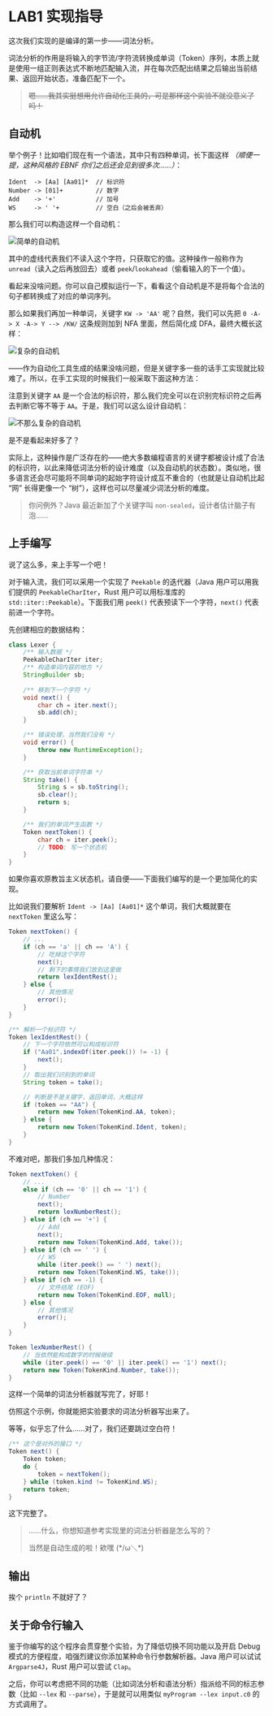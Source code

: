 # LAB1 实现指导

这次我们实现的是编译的第一步——词法分析。

词法分析的作用是将输入的字节流/字符流转换成单词（Token）序列，本质上就是使用一组正则表达式不断地匹配输入流，并在每次匹配出结果之后输出当前结果、返回开始状态，准备匹配下一个。

> ~~嗯……我其实挺想用允许自动化工具的，可是那样这个实验不就没意义了吗！~~

## 自动机

举个例子！比如咱们现在有一个语法，其中只有四种单词，长下面这样 _（顺便一提，这种风格的 EBNF 你们之后还会见到很多次……）_：

```plaintext
Ident  -> [Aa] [Aa01]*  // 标识符
Number -> [01]+         // 数字
Add    -> '+'           // 加号
WS     -> ' '+          // 空白（之后会被丢弃）
```

那么我们可以构造这样一个自动机：

![简单的自动机](../res/azuki-guidebook-lex-basic.png)

其中的虚线代表我们不读入这个字符，只获取它的值。这种操作一般称作为 `unread`（读入之后再放回去）或者 `peek`/`lookahead`（偷看输入的下一个值）。

看起来没啥问题。你可以自己模拟运行一下，看看这个自动机是不是将每个合法的句子都转换成了对应的单词序列。

那么如果我们再加一种单词，关键字 `KW -> 'AA'` 呢？自然，我们可以先把 `0 -A-> X -A-> Y --> /KW/` 这条规则加到 NFA 里面，然后简化成 DFA，最终大概长这样：

![复杂的自动机](../res/azuki-guidebook-lex-extra.png)

——作为自动化工具生成的结果没啥问题，但是关键字多一些的话手工实现就比较难了。所以，在手工实现的时候我们一般采取下面这种方法：

注意到关键字 `AA` 是一个合法的标识符，那么我们完全可以在识别完标识符之后再去判断它等不等于 `AA`。于是，我们可以这么设计自动机：

![不那么复杂的自动机](../res/azuki-guidebook-lex-extra-simp.png)

是不是看起来好多了？

实际上，这种操作是广泛存在的——绝大多数编程语言的关键字都被设计成了合法的标识符，以此来降低词法分析的设计难度（以及自动机的状态数）。类似地，很多语言还会尽可能将不同单词的起始字符设计成互不重合的（也就是让自动机比起 “网” 长得更像一个 “树”），这样也可以尽量减少词法分析的难度。

> 你问例外？Java 最近新加了个关键字叫 `non-sealed`，设计者估计脑子有泡……

## 上手编写

说了这么多，来上手写一个吧！

对于输入流，我们可以采用一个实现了 `Peekable` 的迭代器（Java 用户可以用我们提供的 `PeekableCharIter`，Rust 用户可以用标准库的 `std::iter::Peekable`）。下面我们用 `peek()` 代表预读下一个字符，`next()` 代表前进一个字符。

先创建相应的数据结构：

```java
class Lexer {
    /** 输入数据 */
    PeekableCharIter iter;
    /** 构造单词内容的地方 */
    StringBuilder sb;
    
    /** 移到下一个字符 */
    void next() {
        char ch = iter.next();
        sb.add(ch);
    }

    /** 错误处理，当然我们没有 */
    void error() {
        throw new RuntimeException();
    }

    /** 获取当前单词字符串 */
    String take() {
        String s = sb.toString();
        sb.clear();
        return s;
    }

    /** 我们的单词产生函数 */
    Token nextToken() {
        char ch = iter.peek();
        // TODO: 写一个状态机
    }
}
```

如果你喜欢原教旨主义状态机，请自便——下面我们编写的是一个更加简化的实现。

比如说我们要解析 `Ident -> [Aa] [Aa01]*` 这个单词，我们大概就要在 `nextToken` 里这么写：

```java
Token nextToken() {
    // ...
    if (ch == 'a' || ch == 'A') {
        // 吃掉这个字符
        next();
        // 剩下的事情我们放到这里做
        return lexIdentRest();
    } else {
        // 其他情况
        error();
    }
}

/** 解析一个标识符 */
Token lexIdentRest() {
    // 下一个字符依然可以构成标识符
    if ("Aa01".indexOf(iter.peek()) != -1) {
        next();
    }
    // 取出我们识别到的单词
    String token = take();

    // 判断是不是关键字，返回单词，大概这样
    if (token == "AA") {
        return new Token(TokenKind.AA, token);
    } else {
        return new Token(TokenKind.Ident, token);
    }
}
```

不难对吧，那我们多加几种情况：

```java
Token nextToken() {
    // ...
    else if (ch == '0' || ch == '1') {
        // Number
        next();
        return lexNumberRest();
    } else if (ch == '+') {
        // Add
        next();
        return new Token(TokenKind.Add, take());
    } else if (ch == ' ') {
        // WS
        while (iter.peek() == ' ') next();
        return new Token(TokenKind.WS, take());
    } else if (ch == -1) {
        // 文件结尾 (EOF)
        return new Token(TokenKind.EOF, null);
    } else {
        // 其他情况
        error();
    }
}

Token lexNumberRest() {
    // 当依然能构成数字的时候继续
    while (iter.peek() == '0' || iter.peek() == '1') next();
    return new Token(TokenKind.Number, take());
}
```

这样一个简单的词法分析器就写完了，好耶！

仿照这个示例，你就能把实验要求的词法分析器写出来了。

等等，似乎忘了什么……对了，我们还要跳过空白符！

```java
/** 这个是对外的接口 */
Token next() {
    Token token;
    do {
        token = nextToken();
    } while (token.kind != TokenKind.WS);
    return token;
}
```

这下完整了。

> ……什么，你想知道参考实现里的词法分析器是怎么写的？
> 
> 当然是自动生成的啦！欸嘿 (\*/ω＼\*)

## 输出

挨个 `println` 不就好了？

## 关于命令行输入

鉴于你编写的这个程序会贯穿整个实验，为了降低切换不同功能以及开启 Debug 模式的方便程度，咱强烈建议你添加某种命令行参数解析器。Java 用户可以试试 `Argparse4J`，Rust 用户可以尝试 `Clap`。

之后，你可以考虑把不同的功能（比如词法分析和语法分析）指派给不同的标志参数（比如 `--lex` 和 `--parse`），于是就可以用类似 `myProgram --lex input.c0` 的方式调用了。
